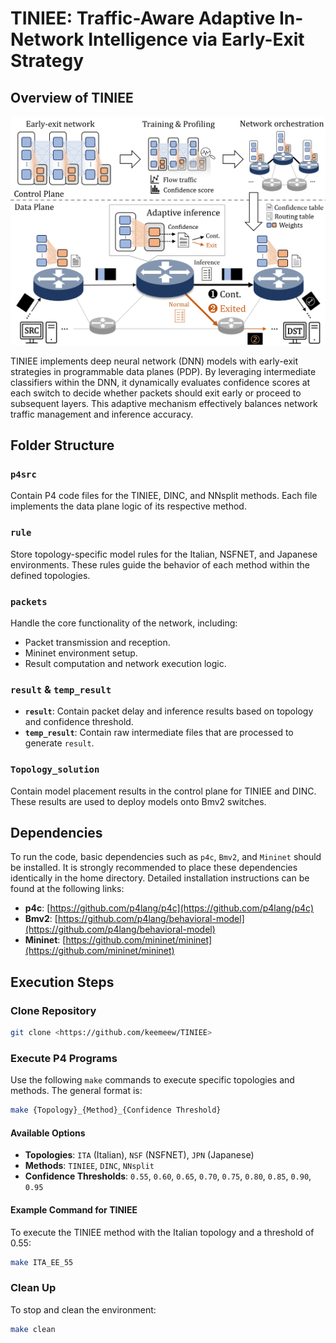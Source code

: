 # TINIEE: Traffic-Aware Adaptive In-Network Intelligence via Early-Exit Strategy

## Overview of TINIEE

<p align="center">
<img src="TINIEE_Overview.png" alt="TINIEE Overview" width="600">

TINIEE implements deep neural network (DNN) models with early-exit strategies in programmable data planes (PDP). By leveraging intermediate classifiers within the DNN, it dynamically evaluates confidence scores at each switch to decide whether packets should exit early or proceed to subsequent layers. This adaptive mechanism effectively balances network traffic management and inference accuracy.


## Folder Structure

### `p4src`
Contain P4 code files for the TINIEE, DINC, and NNsplit methods. Each file implements the data plane logic of its respective method.

### `rule`
Store topology-specific model rules for the Italian, NSFNET, and Japanese environments. These rules guide the behavior of each method within the defined topologies.

### `packets`
Handle the core functionality of the network, including:
- Packet transmission and reception.
- Mininet environment setup.
- Result computation and network execution logic.

### `result` & `temp_result`
- **`result`**: Contain packet delay and inference results based on topology and confidence threshold.
- **`temp_result`**: Contain raw intermediate files that are processed to generate `result`.

### `Topology_solution`
Contain model placement results in the control plane for TINIEE and DINC. These results are used to deploy models onto Bmv2 switches.

## Dependencies
To run the code, basic dependencies such as `p4c`, `Bmv2`, and `Mininet` should be installed. It is strongly recommended to place these dependencies identically in the home directory. Detailed installation instructions can be found at the following links:

- **p4c**: [https://github.com/p4lang/p4c](https://github.com/p4lang/p4c)
- **Bmv2**: [https://github.com/p4lang/behavioral-model](https://github.com/p4lang/behavioral-model)
- **Mininet**: [https://github.com/mininet/mininet](https://github.com/mininet/mininet)

## Execution Steps

### Clone Repository
```bash
git clone <https://github.com/keemeew/TINIEE>
```
### Execute P4 Programs
Use the following `make` commands to execute specific topologies and methods. The general format is:
```bash
make {Topology}_{Method}_{Confidence Threshold}
```

#### Available Options
- **Topologies**: `ITA` (Italian), `NSF` (NSFNET), `JPN` (Japanese)
- **Methods**: `TINIEE`, `DINC`, `NNsplit`
- **Confidence Thresholds**: `0.55`, `0.60`, `0.65`, `0.70`, `0.75`, `0.80`, `0.85`, `0.90`, `0.95`

#### Example Command for TINIEE
To execute the TINIEE method with the Italian topology and a threshold of 0.55:
```bash
make ITA_EE_55
```
### Clean Up
To stop and clean the environment:
```bash
make clean
```
